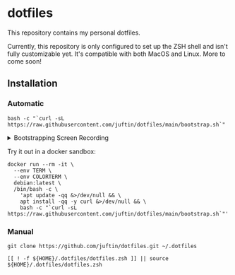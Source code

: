 # dotfiles

This repository contains my personal dotfiles.

Currently, this repository is only configured to set up the ZSH shell
and isn't fully customizable yet. It's compatible with both MacOS and
Linux. More to come soon!

## Installation

### Automatic

```shell
bash -c "`curl -sL https://raw.githubusercontent.com/juftin/dotfiles/main/bootstrap.sh`"
```

<details><summary>Bootstrapping Screen Recording</summary>
<p>

https://github.com/juftin/dotfiles/assets/49741340/40d0f338-b817-4503-b00e-2d3c5c5a820c

</p>
</details>

Try it out in a docker sandbox:

```shell
docker run --rm -it \
  --env TERM \
  --env COLORTERM \
  debian:latest \
  /bin/bash -c \
    'apt update -qq &>/dev/null && \
    apt install -qq -y curl &>/dev/null && \
    bash -c "`curl -sL https://raw.githubusercontent.com/juftin/dotfiles/main/bootstrap.sh`"'
```

### Manual

```shell
git clone https://github.com/juftin/dotfiles.git ~/.dotfiles
```

```shell
[[ ! -f ${HOME}/.dotfiles/dotfiles.zsh ]] || source ${HOME}/.dotfiles/dotfiles.zsh
```
